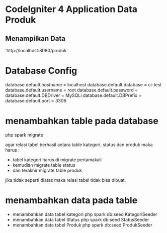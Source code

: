 # CodeIgniter 4 Application Data Produk

## Menampilkan Data

'http://localhost:8080/produk'

# Database Config
 database.default.hostname = localhost
 database.default.database = ci-test
 database.default.username = root
 database.default.password = 
 database.default.DBDriver = MySQLi
 database.default.DBPrefix =
 database.default.port = 3306

# menambahkan table pada database
php spark migrate

agar relasi tabel berhasil antara table kategori, status dan produk
maka harus :
- tabel kategori harus di migrate pertamakali
- kemudian migrate table status
- dan terakhir migrate table produk 

jika tidak seperti diatas maka relasi tabel tidak bisa dibuat.

# menambahkan data pada table
- menambahkan data tabel kategori
php spark db:seed KategoriSeeder
- menambahkan data tabel Status
php spark db:seed StatusSeeder
- menambahkan data tabel Produk
php spark db:seed ProdukSeeder

